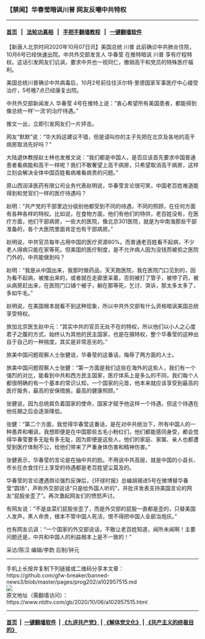 ### 【禁闻】华春莹暗讽川普 网友反嘲中共特权
------------------------

#### [首页](https://github.com/gfw-breaker/banned-news3/blob/master/README.md) &nbsp;&nbsp;|&nbsp;&nbsp; [法轮功真相](https://github.com/begood0513/basic/blob/master/README.md)  &nbsp;&nbsp;|&nbsp;&nbsp; [手把手翻墙教程](https://github.com/gfw-breaker/guides/wiki)  &nbsp;&nbsp;|&nbsp;&nbsp; [一键翻墙软件](https://github.com/gfw-breaker/nogfw/blob/master/README.md)  



<div><div class="post_content" itemprop="articleBody">
 <p>
  【新唐人北京时间2020年10月07日讯】美国总统
  <ok href="https://www.ntdtv.com/gb/川普.htm">
   川普
  </ok>
  此前确诊中共肺炎住院，10月6号已经快速出院。中共外交部发言人
  <ok href="https://www.ntdtv.com/gb/华春莹.htm">
   华春莹
  </ok>
  在推特暗讽
  <ok href="https://www.ntdtv.com/gb/川普.htm">
   川普
  </ok>
  享有疗程特权。这话引发网友们讥讽，要求中共也一视同仁，撤销高干和党员的特殊医疗福利。
 </p>
 <p>
  美国总统川普确诊中共病毒后，10月2号前往往沃尔特·里德国家军事医疗中心接受治疗，5号晚7点已经康复出院。
 </p>
 <p>
  中共外交部新闻发人
  <ok href="https://www.ntdtv.com/gb/华春莹.htm">
   华春莹
  </ok>
  4号在推特上说：“衷心希望所有美国患者，都能得到像总统一样‘一流’的治疗待遇。”
 </p>
 <p>
  推文一出，立即引发网友们一片抨击。
 </p>
 <p>
  网友“默默”说：“华大妈这建议不错，但是请叫你的主子先把在北京及各地的高干病房取消先好吗？”
 </p>
 <p>
  大陆退休教授赵士林也发推文说：“我们都是中国人，是否应该首先要求中国普通患者看病能和高干一样呢？我们不敢奢望上高干病房，只希望取消高干病房，这样立刻会解决全体中国百姓看病难看病贵的问题。”
 </p>
 <p>
  原山西润泽医药有限公司业务代表赵明说，华春莹言论很可笑，中国老百姓难道能得到和党官们一样的医疗待遇吗？
 </p>
 <p>
  赵明：“共产党的干部里边分级别他都受到不同的待遇，不同的照顾，在任何方面有各种各样的特权。比如说，在食物方面，他们有他们的特供，老百姓没有，在医疗方面，他们干部病房，一些大的医院，像北京301医院，就是为中南海那些干部准备的，各个大医院里面肯定也有干部病房。”
 </p>
 <p>
  赵明说，中共官员每年占用中国的医疗资源80%。而普通老百姓看不起病，不少老人得病只能在家等死。但美国的医疗制度，是不允许病人因为没钱而被拒之医院门外的，中共能做到吗？
 </p>
 <p>
  赵明：“我是从中国出来，我那时做药品，天天跑医院，我在医院门口见到的，因为看不起病，被推出来的，或者就在走廊里呆着，否则被打了管子，被停了药，被从病房赶出来，在医院门口铺个被子，躺在那等死，乞讨、哭诉，那太多太多了，多如牛毛。”
 </p>
 <p>
  赵明说，在美国根本就看不到这种现象，所以中共外交部有什么资格暗讽美国总统享受特权。
 </p>
 <p>
  旅加北京医生赵中元：“其实中共的官员无处不在的特权，所以他们以小人之心度君子之腹的方式，始终认为其他的民主国家，也是在搞特权，整个华春莹的这种出自于自己的一种揣度，其实是非常恶劣的。”
 </p>
 <p>
  旅美中国问题观察人士张健说，华春莹的这番话，侮辱了两方面的人士。
 </p>
 <p>
  旅美中国问题观察人士张健：“第一方面是我们这些在海外的这些人，我们有一个强烈的对比，能看到中共和西方民主国家，医疗体系上是多么的不同，我们每个人都很明确的有一个基本的常识认知，一个国家的元首，他本来就应该享受到最高的医疗服务，最高的安保措施，最高的健康照顾。”
 </p>
 <p>
  张健说，因为总统肩负着国家的使命，国家才赋予他这样一个待遇，但这个待遇在他任期之后会逐渐降低。
 </p>
 <p>
  张健：“第二个方面，我觉得华春莹这番话，是在对中共统治下，所有中国人的一种愚弄和嘲讽，我想即便是在中国那些五毛小粉红们，他们都能感同身受，都会觉得华春莹要多无耻有多无耻，因为即便是这些人，他们的家庭、家属、亲人也都遭受到医疗体制不公，给他们带来了严重身体伤害和精神伤害。”
 </p>
 <p>
  张健表示，华春莹的言论是在抽中共的脸。不用说中共高层，就是中国的小县长、市长在衣食住行上享受的待遇都是老百姓望尘莫及的。
 </p>
 <p>
  华春莹的言论遭遇舆论强烈反弹后，《环球时报》总编胡锡进5号在微博替华春莹“圆场”，声称外交部说话“只是给外国人听的”，并批评发表支持美国言论的网友“屁股坐歪了”。再次激起网友们的愤怒声讨。
 </p>
 <p>
  有网友说：“不是韭菜们屁股坐歪了，而是外交部的屁股一直都是歪的，只替美国人发声，黑人命贵，根本不管中国人死活，恨不得把中国人全部当炮灰。”
 </p>
 <p>
  也有网友讥讽：“一个国家的外交部说话，不敢让老百姓知道，闻所未闻啊！主要问题还是，中共和中国人的利益根本上是不一致的！”
 </p>
 <p>
  采访/陈汉 编辑/李韵 后制/钟元
 </p>
 <div class="single_ad">
 </div>
</div>
</div>
<hr/>
手机上长按并复制下列链接或二维码分享本文章：<br/>
https://github.com/gfw-breaker/banned-news3/blob/master/pages/prog202/a102957515.md <br/>
<a href='https://github.com/gfw-breaker/banned-news3/blob/master/pages/prog202/a102957515.md'><img src='https://github.com/gfw-breaker/banned-news3/blob/master/pages/prog202/a102957515.md.png'/></a> <br/>
原文地址（需翻墙访问）：https://www.ntdtv.com/gb/2020/10/06/a102957515.html


------------------------
#### [首页](https://github.com/gfw-breaker/banned-news3/blob/master/README.md) &nbsp;|&nbsp; [一键翻墙软件](https://github.com/gfw-breaker/nogfw/blob/master/README.md) &nbsp;| [《九评共产党》](https://github.com/gfw-breaker/9ping.md/blob/master/README.md#九评之一评共产党是什么) | [《解体党文化》](https://github.com/gfw-breaker/jtdwh.md/blob/master/README.md) | [《共产主义的终极目的》](https://github.com/gfw-breaker/gczydzjmd.md/blob/master/README.md)


<img src='http://gfw-breaker.win/banned-news3/pages/prog202/a102957515.md' width='0px' height='0px'/>